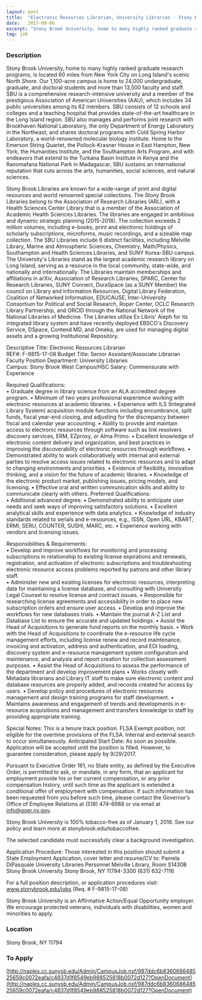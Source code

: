 ```yaml
---
layout: post
title:  "Electronic Resources Librarian, University Libraries - Stony Brook University"
date:   2017-09-06
excerpt: "Stony Brook University, home to many highly ranked graduate research programs, is located 60 miles from New York City on Long Island's scenic North Shore. Our 1,100-acre campus is home to 24,000 undergraduate, graduate, and doctoral students and more than 13,500 faculty and staff. SBU is a comprehensive research-intensive university..."
tag: job
---
```


### Description   

Stony Brook University, home to many highly ranked graduate research programs, is located 60 miles from New York City on Long Island's scenic North Shore.  Our 1,100-acre campus is home to 24,000 undergraduate, graduate, and doctoral students and more than 13,500 faculty and staff.  SBU is a comprehensive research-intensive university and a member of the prestigious Association of American Universities (AAU), which includes 34 public universities among its 62 members.  SBU consists of 12 schools and colleges and a teaching hospital that provides state-of-the-art healthcare in the Long Island region.  SBU also manages and performs joint research with Brookhaven National Laboratory, the only Department of Energy Laboratory in the Northeast, and shares doctoral programs with Cold Spring Harbor Laboratory, a world-renowned molecular biology institute.  Home to the Emerson String Quartet, the Pollock-Krasner House in East Hampton, New York, the Humanities Institute, and the Southampton Arts Program, and with endeavors that extend to the Turkana Basin Institute in Kenya and the Ranomafana National Park in Madagascar, SBU sustains an international reputation that cuts across the arts, humanities, social sciences, and natural sciences.

Stony Brook Libraries are known for a wide-range of print and digital resources and world renowned special collections.  The Stony Brook Libraries belong to the Association of Research Libraries (ARL), with a Health Sciences Center Library that is a member of the Association of Academic Health Sciences Libraries.  The libraries are engaged in ambitious and dynamic strategic planning (2015-2018).  The collection exceeds 2 million volumes, including e-books, print and electronic holdings of scholarly subscriptions, microforms, music recordings, and a sizeable map collection.  The SBU Libraries include 6 distinct facilities, including Melville Library, Marine and Atmospheric Sciences, Chemistry, Math/Physics, Southampton and Health Sciences Libraries, and SUNY Korea-SBU campus.  The University's Libraries stand as the largest academic research library on Long Island, serving as a resource in the local community, state-wide, and nationally and internationally.  The Libraries maintain memberships and affiliations in arXiv, Association of Research Libraries, SPARC, Center for Research Libraries, SUNY Connect, DuraSpace (as a SUNY Member) the council on Library and Information Resources, Digital Library Federation, Coalition of Networked Information, EDUCAUSE, Inter-University Consortium for Political and Social Research, Roper Center, OCLC Research Library Partnership, and ORCID through the National Network of the National Libraries of Medicine.  The Libraries utilize Ex Libris' Aleph for its integrated library system and have recently deployed EBSCO's Discovery Service, DSpace, Contend MD, and Omeka, are used for managing digital assets and a growing Institutional Repository.  

Descriptive Title:  Electronic Resources Librarian	     
REF#:  F-9815-17-08
Budget Title:  Senior Assistant/Associate Librarian	     
Faculty Position
Department:  University Libraries	     
Campus:  Stony Brook West Campus/HSC
Salary:  Commensurate with Experience

Required Qualifications:   
•	Graduate degree in library science from an ALA accredited degree program.
•	Minimum of two years professional experience working with electronic resources at academic libraries.
•	Experience with ILS (Integrated Library System) acquisition module functions including encumbrance, split funds, fiscal year-end closing, and adjusting for the discrepancy between fiscal and calendar year accounting.
•	Ability to provide and maintain access to electronic resources through software such as link resolvers discovery services, ERM, EZproxy, or Alma Primo.
•	Excellent knowledge of electronic content delivery and organization, and best practices in improving the discoverability of electronic resources through workflows.
•	Demonstrated ability to work collaboratively with internal and external parties to resolve access issues related to electronic resources and to adapt to changing environments and priorities.
•	Evidence of flexibility, innovative thinking, and a vision for the future of academic libraries.
•	Knowledge of the electronic product market, publishing issues, pricing models, and licensing.
•	Effective oral and written communication skills and ability to communicate clearly with others.
Preferred Qualifications:  
•	Additional advanced degree.
•	Demonstrated ability to anticipate user needs and seek ways of improving satisfactory solutions.
•	Excellent analytical skills and experience with data analytics.
•	Knowledge of industry standards related to serials and e-resources, e.g., ISSN, Open URL, KBART, ERMI, SERU, COUNTER, SUSHI, MARC, etc.
•	Experience working with vendors and licensing issues.    

Responsibilities & Requirements:  
•	Develop and improve workflows for monitoring and processing subscriptions in relationship to existing license expirations and renewals, registration, and activation of electronic subscriptions and troubleshooting electronic resource access problems reported by patrons and other library staff.  
•	Administer new and existing licenses for electronic resources, interpreting data for maintaining a license database, and consulting with University Legal Counsel to resolve license and contract issues.
•	Responsible for researching license agreements and accessibility in order to place new subscription orders and ensure user access.
•	Develop and improve the workflows for new databases trials.
•	Maintain the journal A-Z List and Database List to ensure the accurate and updated holdings.
•	Assist the Head of Acquisitions to generate fund reports on the monthly basis.
•	Work with the Head of Acquisitions to coordinate the e-resource life cycle management efforts, including license renew and record maintenance, invoicing and activation, address and authentication, and EDI loading, discovery system and e-resource management system configuration and maintenance, and analysis and report creation for collection assessment purposes.
•	Assist the Head of Acquisitions to assess the performance of the department and develop improvement plans
•	Works closely with Metadata librarians and Library IT staff to make sure electronic content and database resources are properly added, and records created for access by users.
•	Develop policy and procedures of electronic resources management and design training programs for staff development. 
•	Maintains awareness and engagement of trends and developments in e-resource acquisitions and management and transfers knowledge to staff by providing appropriate training.

Special Notes:  This is a tenure track position.  FLSA Exempt position, not eligible for the overtime provisions of the FLSA.  Internal and external search to occur simultaneously. Anticipated Start Date: As soon as possible.  Application will be accepted until the position is filled.  However, to guarantee consideration, please apply by 9/29/2017.   

Pursuant to Executive Order 161, no State entity, as defined by the Executive Order, is permitted to ask, or mandate, in any form, that an applicant for employment provide his or her current compensation, or any prior compensation history, until such time as the applicant is extended a conditional offer of employment with compensation.  If such information has been requested from you before such time, please contact the Governor’s Office of Employee Relations at (518) 474-6988 or via email at info@goer.ny.gov. 

Stony Brook University is 100% tobacco-free as of January 1, 2016. See our policy and learn more at stonybrook.edu/tobaccofree. 

The selected candidate must successfully clear a background investigation.

Application Procedure:   Those interested in this position should submit a State Employment Application, cover letter and resume/CV to:
Pamela DiPasquale
University Libraries Personnel
Melville Library, Room S1430B
Stony Brook University
Stony Brook, NY 11794-3300
(631) 632-7116

For a full position description, or application procedures visit: www.stonybrook.edu/jobs (Req. # F-9815-17-08)

Stony Brook University is an Affirmative Action/Equal Opportunity employer. We encourage protected veterans, individuals with disabilities, women and minorities to apply. 









### Location   

Stony Brook, NY 11794




### To Apply   

[http://naples.cc.sunysb.edu/Admin/CampusJob.nsf/987ddc6b836068648525659c0072eafa/c4837d1f8549eb988525818b0072d127?OpenDocument](http://naples.cc.sunysb.edu/Admin/CampusJob.nsf/987ddc6b836068648525659c0072eafa/c4837d1f8549eb988525818b0072d127?OpenDocument)





